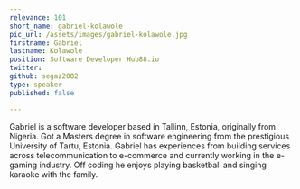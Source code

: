 ```yaml
---
relevance: 101
short_name: gabriel-kolawole
pic_url: /assets/images/gabriel-kolawole.jpg
firstname: Gabriel
lastname: Kolawole
position: Software Developer Hub88.io
twitter: 
github: segaz2002
type: speaker
published: false

---
```

<p>Gabriel is a software developer based in Tallinn, Estonia, originally from Nigeria. Got a Masters degree in software engineering from the prestigious University of Tartu, Estonia. Gabriel has experiences from building services across telecommunication to e-commerce and currently working in the e-gaming industry. Off coding he enjoys playing basketball and singing karaoke with the family.</p>

